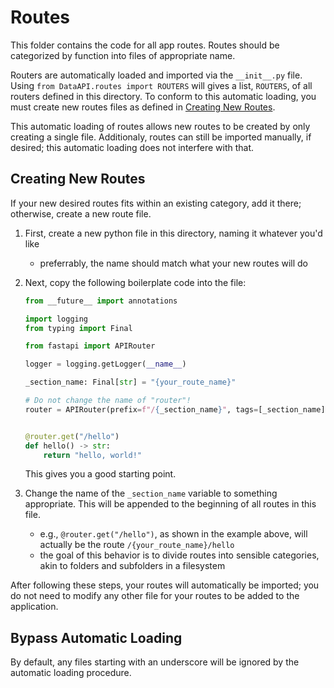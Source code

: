 # Routes

This folder contains the code for all app routes. Routes should be categorized by function into files of appropriate name.

Routers are automatically loaded and imported via the `__init__.py` file. Using `from DataAPI.routes import ROUTERS` will gives a list, `ROUTERS`, of all routers defined in this directory. To conform to this automatic loading, you must create new routes files as defined in [Creating New Routes](#creating-new-routes).

This automatic loading of routes allows new routes to be created by only creating a single file. Additionaly, routes can still be imported manually, if desired; this automatic loading does not interfere with that.

## Creating New Routes

If your new desired routes fits within an existing category, add it there; otherwise, create a new route file.

1. First, create a new python file in this directory, naming it whatever you'd like
   - preferrably, the name should match what your new routes will do
2. Next, copy the following boilerplate code into the file:

   ```python
   from __future__ import annotations

   import logging
   from typing import Final

   from fastapi import APIRouter

   logger = logging.getLogger(__name__)

   _section_name: Final[str] = "{your_route_name}"

   # Do not change the name of "router"!
   router = APIRouter(prefix=f"/{_section_name}", tags=[_section_name])


   @router.get("/hello")
   def hello() -> str:
       return "hello, world!"
   ```

   This gives you a good starting point.

3. Change the name of the `_section_name` variable to something appropriate. This will be appended to the beginning of all routes in this file.
   - e.g., `@router.get("/hello")`, as shown in the example above, will actually be the route `/{your_route_name}/hello`
   - the goal of this behavior is to divide routes into sensible categories, akin to folders and subfolders in a filesystem

After following these steps, your routes will automatically be imported; you do not need to modify any other file for your routes to be added to the application.

## Bypass Automatic Loading

By default, any files starting with an underscore will be ignored by the automatic loading procedure.
